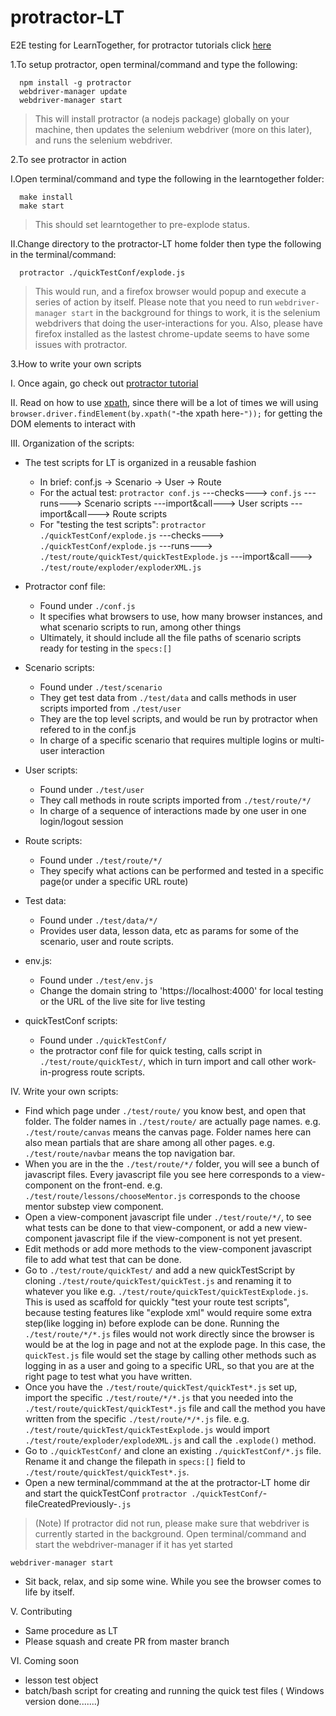 # protractor-LT
E2E testing for LearnTogether, for protractor tutorials click [here](https://angular.github.io/protractor/#/)

1.To setup protractor, open terminal/command and type the following:
```
  npm install -g protractor  
  webdriver-manager update
  webdriver-manager start
```
>This will install protractor (a nodejs package) globally on your machine, 
then updates the selenium webdriver (more on this later), 
and runs the selenium webdriver.

2.To see protractor in action

I.Open terminal/command and type the following in the learntogether folder:
```
  make install
  make start
```
>This should set learntogether to pre-explode status.

II.Change directory to the protractor-LT home folder then type the following in the terminal/command:
```
  protractor ./quickTestConf/explode.js
```
>This would run, and a firefox browser would popup and execute a series of action by itself.
>Please note that you need to run `webdriver-manager start` in the background for things to work, it is the selenium webdrivers that doing the user-interactions for you.
>Also, please have firefox installed as the lastest chrome-update seems to have some issues with protractor.

3.How to write your own scripts

I. Once again, go check out [protractor tutorial](https://angular.github.io/protractor/#/)

II. Read on how to use [xpath](http://www.w3schools.com/xsl/xpath_intro.asp), since there will be a lot of times we will using `browser.driver.findElement(by.xpath("`-the xpath here-`"));` for getting the DOM elements to interact with

III. Organization of the scripts: 
- The test scripts for LT is organized in a reusable fashion
  - In brief: conf.js -> Scenario -> User -> Route
  - For the actual test: `protractor conf.js` ---checks---> `conf.js` ---runs---> Scenario scripts ---import&call---> User scripts ---import&call---> Route scripts
  - For "testing the test scripts": `protractor ./quickTestConf/explode.js` ---checks---> `./quickTestConf/explode.js` ---runs---> `./test/route/quickTest/quickTestExplode.js` ---import&call---> `./test/route/exploder/exploderXML.js`

  
- Protractor conf file:
  - Found under `./conf.js` 
  - It specifies what browsers to use, how many browser instances, and what scenario scripts to run, among other things
  - Ultimately, it should include all the file paths of scenario scripts ready for testing in the `specs:[]` 
- Scenario scripts:
  - Found under `./test/scenario`
  - They get test data from `./test/data` and calls methods in user scripts imported from `./test/user`
  - They are the top level scripts, and would be run by protractor when refered to in the conf.js
  - In charge of a specific scenario that requires multiple logins or multi-user interaction
- User scripts:
  - Found under `./test/user`
  - They call methods in route scripts imported from `./test/route/*/`
  - In charge of a sequence of interactions made by one user in one login/logout session 
- Route scripts:
  - Found under `./test/route/*/`
  - They specify what actions can be performed and tested in a specific page(or under a specific URL route)
- Test data:
  - Found under `./test/data/*/`
  - Provides user data, lesson data, etc as params for some of the scenario, user and route scripts. 
- env.js:
  - Found under `./test/env.js`
  - Change the domain string to 'https://localhost:4000' for local testing or the URL of the live site for live testing 
- quickTestConf scripts:
  - Found under `./quickTestConf/`
  - the protractor conf file for quick testing, calls script in `./test/route/quickTest/`, which in turn import and call other work-in-progress route scripts.
  
IV. Write your own scripts:
- Find which page under `./test/route/` you know best, and open that folder. The folder names in `./test/route/` are actually page names. e.g. `./test/route/canvas` means the canvas page. Folder names here can also mean partials that are share among all other pages. e.g. `./test/route/navbar` means the top navigation bar.
- When you are in the the `./test/route/*/` folder, you will see a bunch of javascript files. Every javascript file you see here corresponds to a view-component on the front-end. e.g. `./test/route/lessons/chooseMentor.js` corresponds to the choose mentor substep view component.
- Open a view-component javascript file under `./test/route/*/`, to see what tests can be done to that view-component, or add a new view-component javascript file if the view-component is not yet present.
- Edit methods or add more methods to the view-component javascript file to add what test that can be done.
- Go to `./test/route/quickTest/` and add a new quickTestScript by cloning `./test/route/quickTest/quickTest.js` and renaming it to whatever you like e.g. `./test/route/quickTest/quickTestExplode.js`. This is used as scaffold for quickly "test your route test scripts", because testing features like "explode xml" would require some extra step(like logging in) before explode can be done. Running the `./test/route/*/*.js` files would not work directly since the browser is would be at the log in page and not at the explode page. In this case, the `quickTest.js` file would set the stage by calling other methods such as logging in as a user and going to a specific URL, so that you are at the right page to test what you have written. 
- Once you have the `./test/route/quickTest/quickTest*.js` set up, import the specific `./test/route/*/*.js` that you needed into the `./test/route/quickTest/quickTest*.js` file and call the method you have written from the specific `./test/route/*/*.js` file.  e.g. `./test/route/quickTest/quickTestExplode.js` would import `./test/route/exploder/explodeXML.js` and call the `.explode()` method.
- Go to `./quickTestConf/` and clone an existing `./quickTestConf/*.js` file. Rename it and change the filepath in `specs:[]` field to `./test/route/quickTest/quickTest*.js`.
- Open a new terminal/commmand at the at the protractor-LT home dir and start the quickTestConf
`protractor ./quickTestConf/`-fileCreatedPreviously-`.js`

>(Note) If protractor did not run, please make sure that webdriver is currently started in the background. Open terminal/command and start the webdriver-manager if it has yet started
```
webdriver-manager start
```

- Sit back, relax, and sip some wine. While you see the browser comes to life by itself.

V. Contributing
- Same procedure as LT
- Please squash and create PR from master branch

VI. Coming soon
- lesson test object
- batch/bash script for creating and running the quick test files ( Windows version done.......)


 

  
